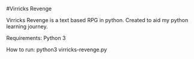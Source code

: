 #Virricks Revenge 

Virricks Revenge is a text based RPG in python. Created to aid my python learning journey.

Requirements: Python 3

How to run: python3 virricks-revenge.py

